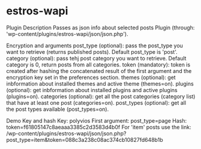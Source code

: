 # estros-wapi
Plugin Description
Passes as json info about selected posts Plugin (through: 'wp-content/plugins/estros-wapi/json/json.php').

Encryption and arguments
post_type (optional): pass the post_type you want to retrieve (returns published posts). Default post_type is 'post'.
category (optional): pass tehj post category you want to retrieve. Default category is 0, return posts from all categories.
token (mandatory): token is created after hashing the concatenated result of the first argument and the encryption key set in the preferences section.
themes (optional): get inbformation about installed themes and active theme (themes=on).
plugins (optional): get inbformation about installed plugins and active plugins (plugins=on).
categories (optional): get all the post categories (category list) that have at least one post (categories=on).
post_types (optional): get all the post types available (post_types=on).

Demo Key and hash
Key: polyvios
First argument: post_type=page
Hash: token=f61805147c8aeaaa3385c2d3583d4b0f
For 'item' posts use the link:
/wp-content/plugins/estros-wapi/json/json.php?post_type=item&token=088c3a238c08ac374cb10827fd648b1b 